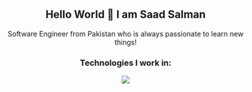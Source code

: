<h2 align="center"> Hello World 👋 I am Saad Salman</h2>

<p align="center">Software Engineer from Pakistan who is always passionate to learn new things!</p>

<div align="center">
  <h3> Technologies I work in: </h3>
  <img src="https://myoctocat.com/assets/images/base-octocat.svg">

</div>


<!--
**SaadSalman95/SaadSalman95** is a ✨ _special_ ✨ repository because its `README.md` (this file) appears on your GitHub profile.

Here are some ideas to get you started:

- 🔭 I’m currently working on ...
- 🌱 I’m currently learning ...
- 👯 I’m looking to collaborate on ...
- 🤔 I’m looking for help with ...
- 💬 Ask me about ...
- 📫 How to reach me: ...
- 😄 Pronouns: ...
- ⚡ Fun fact: ...
-->
